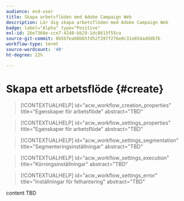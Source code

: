 ```yaml
---
audience: end-user
title: Skapa arbetsflöden med Adobe Campaign Web
description: Lär dig skapa arbetsflöden med Adobe Campaign Web
badge: label="Alpha" type="Positive"
exl-id: 26e7360e-cce7-4240-bb29-1dc8613f55ca
source-git-commit: 0b5bfea60b65fd52f397f276e0c31e854adddb7b
workflow-type: tm+mt
source-wordcount: '40'
ht-degree: 22%

---
```



# Skapa ett arbetsflöde {#create}

>[!CONTEXTUALHELP]
>id="acw_workflow_creation_properties"
>title="Egenskaper för arbetsflöde"
>abstract="TBD"

>[!CONTEXTUALHELP]
>id="acw_workflow_settings_properties"
>title="Egenskaper för arbetsflöde"
>abstract="TBD"

>[!CONTEXTUALHELP]
>id="acw_workflow_settings_segmentation"
>title="Segmenteringsinställningar"
>abstract="TBD"

>[!CONTEXTUALHELP]
>id="acw_workflow_settings_execution"
>title="Körningsinställningar"
>abstract="TBD"

>[!CONTEXTUALHELP]
>id="acw_workflow_settings_error"
>title="Inställningar för felhantering"
>abstract="TBD"

content TBD
